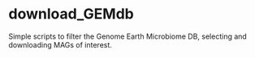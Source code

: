 # download_GEMdb
Simple scripts to filter the Genome Earth Microbiome DB, selecting  and downloading MAGs of interest.
